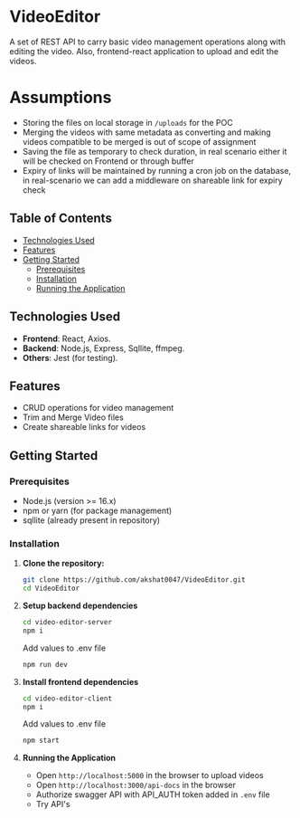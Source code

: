 # VideoEditor
A set of REST API to carry basic video management operations along with editing the video. Also, frontend-react application to upload and edit the videos.

# Assumptions
- Storing the files on local storage in `/uploads` for the POC
- Merging the videos with same metadata as converting and making videos compatible to be merged is out of scope of assignment
- Saving the file as temporary to check duration, in real scenario either it will be checked on Frontend or through buffer
- Expiry of links will be maintained by running a cron job on the database, in real-scenario we can add a middleware on shareable link for expiry check

## Table of Contents

- [Technologies Used](#technologies-used)
- [Features](#features)
- [Getting Started](#getting-started)
  - [Prerequisites](#prerequisites)
  - [Installation](#installation)
  - [Running the Application](#running-the-application)

## Technologies Used

- **Frontend**: React, Axios.
- **Backend**: Node.js, Express, Sqllite, ffmpeg.
- **Others**: Jest (for testing).

## Features

- CRUD operations for video management
- Trim and Merge Video files
- Create shareable links for videos

## Getting Started

### Prerequisites

- Node.js (version >= 16.x)
- npm or yarn (for package management)
- sqllite (already present in repository)

### Installation

1. **Clone the repository:**

   ```bash
   git clone https://github.com/akshat0047/VideoEditor.git
   cd VideoEditor
   ```

2. **Setup backend dependencies**
   ```bash
   cd video-editor-server
   npm i
   ```

   Add values to .env file

   ```bash
   npm run dev
   ```

3. **Install frontend dependencies**
    ```bash
   cd video-editor-client
   npm i
   ```

   Add values to .env file

   ```bash
   npm start
   ```

4. **Running the Application**
    - Open `http://localhost:5000` in the browser to upload videos
    - Open `http://localhost:3000/api-docs` in the browser
    - Authorize swagger API with API_AUTH token added in `.env` file
    - Try API's
